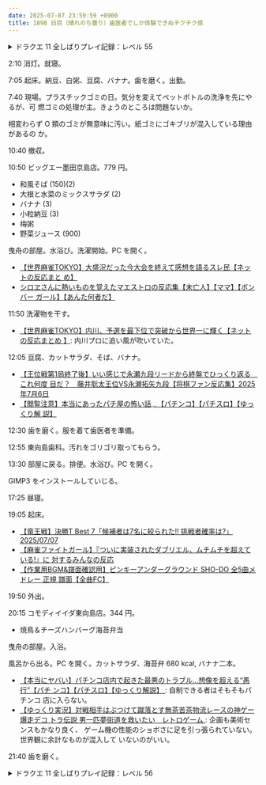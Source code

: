 ```yaml
---
date: 2025-07-07 23:59:59 +0900
title: 1898 日目（晴れのち曇り）歯医者でしか体験できぬチクチク感
---
```


<details><summary>ドラクエ 11 全しばりプレイ記録：レベル 55</summary>
<p>セーニャがレベルアップでザオリクを会得。しかし……。</p>

<p>おにこんぼうをれんけい技で倒す依頼をやっていなかったので、経験値稼ぎがてら試す。
このお題は名もなき島にいないとダメ。雪原のおにこんぼうを倒してもムダ。</p>

<p>冒険の書の世界。カラーストーン洞窟のボスを倒す。打撃派。</p>

<p>メタルキングの洞窟やっとクリア。回復を切らさぬようにしただけ。
見てくれはメタルキングだが、攻撃が普通に入る。</p>

<p>天馬の塔を少しずつ進める。</p>

<p>ドラクエ 7 の冒険の書が最初に完成した。</p>

<p>天馬の塔のボスがネドラと同種の難しさ。ついに前座戦で主人公死するようになったのでヤメ。</p>

<p>シャドウベビーの高台で経験値稼ぎ。ここのオバケの冒険の書を進めて女神のムチゲッツ。</p>
</details>

2:10 消灯。就寝。

7:05 起床。納豆、白粥、豆腐、バナナ。歯を磨く。出勤。

7:40 現場。プラスチックゴミの日。気分を変えてペットボトルの洗浄を先にやるが、可
燃ゴミの処理が主。きょうのところは問題ないか。

相変わらず O 類のゴミが無意味に汚い。紙ゴミにゴキブリが混入している理由があるの
か。

10:40 撤収。

10:50 ビッグエー墨田京島店。779 円。

* 和風そば (150)(2)
* 大根と水菜のミックスサラダ (2)
* バナナ (3)
* 小粒納豆 (3)
* 梅粥
* 野菜ジュース (900)

曳舟の部屋。水浴び。洗濯開始。PC を開く。

* [【世界麻雀TOKYO】大盛況だった今大会を終えて感想を語るスレ民【ネットの反応まと
  め】](https://www.youtube.com/watch?v=9BUqyN-YqTQ)
* [シロヱさんに熱いものを覚えたマエストロの反応集【未亡人】【ママ】【ボンバー
  ガール】【あんた何者だ】](https://www.youtube.com/watch?v=jjFrhI9upKE)

11:50 洗濯物を干す。

* [【世界麻雀TOKYO】内川、予選を最下位で突破から世界一に輝く【ネットの反応まとめ
  】](https://www.youtube.com/watch?v=E6jJoIpgkhM): 内川プロに追い風が吹いていた。

12:05 豆腐、カットサラダ、そば、バナナ。

* [【王位戦第1局終了後】いい感じで永瀬九段リードから終盤でひっくり返る　これ何度
  目だ？　藤井聡太王位VS永瀬拓矢九段【将棋ファン反応集】2025年7月6日
  ](https://www.youtube.com/watch?v=LDxlFx3srcU)
* [【閲覧注意】本当にあったパチ屋の怖い話,,,【パチンコ】【パチスロ】【ゆっくり解
  説】](https://www.youtube.com/watch?v=0-hvLMva8pg)

12:30 歯を磨く。服を着て歯医者を準備。

12:55 東向島歯科。汚れをゴリゴリ取ってもらう。

13:30 部屋に戻る。排便。水浴び。PC を開く。

GIMP3 をインストールしていじる。

17:25 昼寝。

19:05 起床。

* [【竜王戦】決勝T Best 7「候補者は7名に絞られた!! 挑戦者確率は?」2025/07/07
  ](https://www.youtube.com/watch?v=QNNmsm2cVAg)
* [【麻雀ファイトガール】『ついに実装されたダブリエル、ムチムチを超えている!』に
  対するみんなの反応](https://www.youtube.com/watch?v=IRhFDipFtc8)
* [【作業用BGM&譜面確認用】ピンキーアンダーグラウンド SHO-DO 全5曲メドレー 正規
  譜面【全曲FC】](https://www.youtube.com/watch?v=m2EOomzSrBo)

19:50 外出。

20:15 コモディイイダ東向島店。344 円。

* 焼鳥＆チーズハンバーグ海苔弁当

曳舟の部屋。入浴。

風呂から出る。PC を開く。カットサラダ、海苔弁 680 kcal, バナナ二本。

* [【本当にヤバい】パチンコ店内で起きた最悪のトラブル...想像を超える“愚行”【パチ
  ンコ】【パチスロ】【ゆっくり解説】
  ](https://www.youtube.com/watch?v=ODEDAECbGXM): 自制できる者はそもそもパチンコ
  店に入らない。
* [【ゆっくり実況】対戦相手はぶつけて蹴落とす無茶苦茶物流レースの神ゲー 爆走デコ
  トラ伝説 男一匹夢街道を救いたい　レトロゲーム
  ](https://www.youtube.com/watch?v=5UFoPQBal7U): 企画も美術センスもかなり良く、
  ゲーム機の性能のショボさに足を引っ張られていない。世界観に余計なものが混入して
  いないのがいい。

21:40 歯を磨く。

<details><summary>ドラクエ 11 全しばりプレイ記録：レベル 56</summary>
<p>ロウがザオリクをおぼえる。ドラクエ 11 仕様のザオリクは頼りない。</p>

<p>ケトスでしか行けない高台を巡る。地図を埋める。</p>

<p>巨大ゲソスルメの依頼をこなす。爆炎斬りが発動可能か確認してから海へ出ろ。</p>

<p>天馬の塔を少し試す。二戦目のすばやさが足りていないか。</p>
</details>
